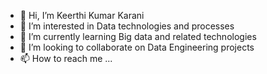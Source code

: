 - 👋 Hi, I’m Keerthi Kumar Karani
- 👀 I’m interested in Data technologies and processes
- 🌱 I’m currently learning Big data and related technologies
- 💞️ I’m looking to collaborate on Data Engineering projects
- 📫 How to reach me ...

<!---
Karanikk/Karanikk is a ✨ special ✨ repository because its `README.md` (this file) appears on your GitHub profile.
You can click the Preview link to take a look at your changes.
--->
